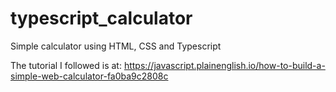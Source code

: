 # typescript_calculator
Simple calculator using HTML, CSS and Typescript

The tutorial I followed is at:
https://javascript.plainenglish.io/how-to-build-a-simple-web-calculator-fa0ba9c2808c

